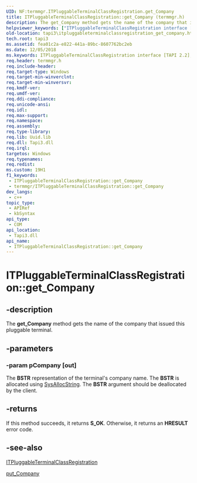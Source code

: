 ```yaml
---
UID: NF:termmgr.ITPluggableTerminalClassRegistration.get_Company
title: ITPluggableTerminalClassRegistration::get_Company (termmgr.h)
description: The get_Company method gets the name of the company that issued this pluggable terminal.
helpviewer_keywords: ["ITPluggableTerminalClassRegistration interface [TAPI 2.2]","get_Company method","ITPluggableTerminalClassRegistration.get_Company","ITPluggableTerminalClassRegistration::get_Company","_tapi3_itpluggableterminalclassregistration_get_company","get_Company","get_Company method [TAPI 2.2]","get_Company method [TAPI 2.2]","ITPluggableTerminalClassRegistration interface","tapi3.itpluggableterminalclassregistration_get_company","termmgr/ITPluggableTerminalClassRegistration::get_Company"]
old-location: tapi3\itpluggableterminalclassregistration_get_company.htm
tech.root: tapi3
ms.assetid: fea01c2a-e822-441a-89bc-8607762bc2eb
ms.date: 12/05/2018
ms.keywords: ITPluggableTerminalClassRegistration interface [TAPI 2.2],get_Company method, ITPluggableTerminalClassRegistration.get_Company, ITPluggableTerminalClassRegistration::get_Company, _tapi3_itpluggableterminalclassregistration_get_company, get_Company, get_Company method [TAPI 2.2], get_Company method [TAPI 2.2],ITPluggableTerminalClassRegistration interface, tapi3.itpluggableterminalclassregistration_get_company, termmgr/ITPluggableTerminalClassRegistration::get_Company
req.header: termmgr.h
req.include-header: 
req.target-type: Windows
req.target-min-winverclnt: 
req.target-min-winversvr: 
req.kmdf-ver: 
req.umdf-ver: 
req.ddi-compliance: 
req.unicode-ansi: 
req.idl: 
req.max-support: 
req.namespace: 
req.assembly: 
req.type-library: 
req.lib: Uuid.lib
req.dll: Tapi3.dll
req.irql: 
targetos: Windows
req.typenames: 
req.redist: 
ms.custom: 19H1
f1_keywords:
 - ITPluggableTerminalClassRegistration::get_Company
 - termmgr/ITPluggableTerminalClassRegistration::get_Company
dev_langs:
 - c++
topic_type:
 - APIRef
 - kbSyntax
api_type:
 - COM
api_location:
 - Tapi3.dll
api_name:
 - ITPluggableTerminalClassRegistration::get_Company
---
```


# ITPluggableTerminalClassRegistration::get_Company


## -description

The 
<b>get_Company</b> method gets the name of the company that issued this pluggable terminal.

## -parameters

### -param pCompany [out]

The <b>BSTR</b> representation of the terminal's company name. The <b>BSTR</b> is allocated using 
<a href="/previous-versions/windows/desktop/api/oleauto/nf-oleauto-sysallocstring">SysAllocString</a>. The <b>BSTR</b> argument should be deallocated by the client.

## -returns

If this method succeeds, it returns <b xmlns:loc="http://microsoft.com/wdcml/l10n">S_OK</b>. Otherwise, it returns an <b xmlns:loc="http://microsoft.com/wdcml/l10n">HRESULT</b> error code.

## -see-also

<a href="/windows/desktop/api/termmgr/nn-termmgr-itpluggableterminalclassregistration">ITPluggableTerminalClassRegistration</a>



<a href="/windows/desktop/api/termmgr/nf-termmgr-itpluggableterminalclassregistration-put_company">put_Company</a>

